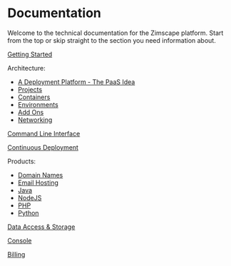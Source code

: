 # Documentation

Welcome to the technical documentation for the Zimscape platform. Start from the top
or skip straight to the section you need information about.

[Getting Started](getstarted.md)

Architecture:

- [A Deployment Platform - The PaaS Idea](architecture/index.md)
- [Projects](architecture/projects.md)
- [Containers](architecture/containers.md)
- [Environments](architecture/environments.md)
- [Add Ons](architecture/addons.md)
- [Networking](architecture/networking.md)

[Command Line Interface](cli.md)

[Continuous Deployment](cd.md)

Products:

- [Domain Names](products/domains.md)
- [Email Hosting](products/email.md)
- [Java](products/java.md)
- [NodeJS](products/nodejs.md)
- [PHP](products/php.md)
- [Python](products/python.md)

[Data Access & Storage](data.md)

[Console](console.md)

[Billing](billing.md)

<!-- [Troubleshooting](troubleshooting.md) -->
